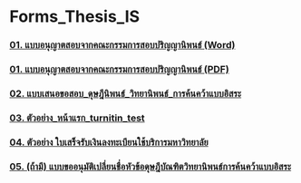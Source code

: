 # Forms_Thesis_IS

### [01. แบบอนุญาตสอบจากคณะกรรมการสอบปริญญานิพนธ์ (Word)](/files/doc_download/mas_ie/Forms_Thesis_IS/01แบบอนุญาตสอบจากคณะกรรมการสอบปริญญานิพนธ์.docx)

### [01. แบบอนุญาตสอบจากคณะกรรมการสอบปริญญานิพนธ์ (PDF)](/files/doc_download/mas_ie/Forms_Thesis_IS/01แบบอนุญาตสอบจากคณะกรรมการสอบปริญญานิพนธ์.pdf)

### [02. แบบเสนอขอสอบ_ดุษฎีนิพนธ์_วิทยานิพนธ์_การค้นคว้าแบบอิสระ](/files/doc_download/mas_ie/Forms_Thesis_IS/02แบบเสนอขอสอบ_ดุษฎีนิพนธ์_วิทยานิพนธ์_การค้นคว้าแบบอิสระ.doc)

### [03. ตัวอย่าง_หน้าแรก_turnitin_test](/files/doc_download/mas_ie/Forms_Thesis_IS/03ตัวอย่าง_หน้าแรก_turnitin_test.pdf)

### [04. ตัวอย่าง ใบเสร็จรับเงินลงทะเบียนใช้บริการมหาวิทยาลัย](/files/doc_download/mas_ie/Forms_Thesis_IS/04ตัวอย่าง_ใบเสร็จรับเงินลงทะเบียนใช้บริการมหาวิทยาลัย.png)

### [05. (ถ้ามี) แบบขออนุมัติเปลี่ยนชื่อหัวข้อดุษฎีบัณฑิตวิทยานิพนธ์การค้นคว้าแบบอิสระ](/files/doc_download/mas_ie/Forms_Thesis_IS/05(ถ้ามี)แบบขออนุมัติเปลี่ยนชื่อหัวข้อ.doc)
